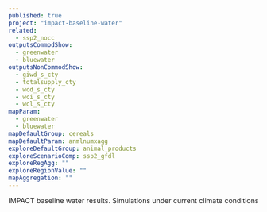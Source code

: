 ```yaml
---
published: true
project: "impact-baseline-water"
related: 
  - ssp2_nocc
outputsCommodShow: 
  - greenwater
  - bluewater
outputsNonCommodShow: 
  - giwd_s_cty
  - totalsupply_cty
  - wcd_s_cty
  - wci_s_cty
  - wcl_s_cty
mapParam: 
  - greenwater
  - bluewater
mapDefaultGroup: cereals
mapDefaultParam: anmlnumxagg
exploreDefaultGroup: animal_products
exploreScenarioComp: ssp2_gfdl
exploreRegAgg: ""
exploreRegionValue: ""
mapAggregation: ""
---
```




IMPACT baseline water results. Simulations under current climate conditions
